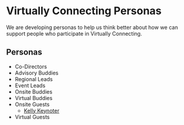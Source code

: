 # Virtually Connecting Personas

We are developing personas to help us think better about how we can support people who participate in Virtually Connecting.

## Personas
* Co-Directors
* Advisory Buddies
* Regional Leads
* Event Leads
* Onsite Buddies
* Virtual Buddies
* Onsite Guests
  * [Kelly Keynoter](kelly-keynoter.md)
* Virtual Guests
